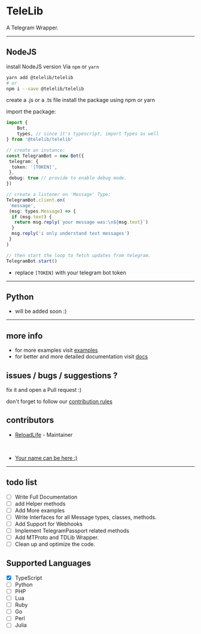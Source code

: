 # TeleLib

A Telegram Wrapper.

---
## NodeJS

install NodeJS version Via `npm` or `yarn`

```bash
yarn add @telelib/telelib
# or
npm i --save @telelib/telelib
```

create a .js or a .ts file
install the package using npm or yarn

import the package:

```typescript
import {
    Bot,
    types, // since it's typescript, import Types as well
} from '@telelib/telelib'

// create an instance:
const TelegramBot = new Bot({
 telegram: {
  token: '[TOKEN]',
 },
 debug: true // provide to enable debug mode.
})

// create a listener on 'Message' Type:
TelegramBot.client.on(
 'message',
 (msg: types.Message) => {
  if (msg.text) {
   return msg.reply(`your message was:\n${msg.text}`)
  }
  msg.reply('i only understand text messages')
 }
)

// then start the loop to fetch updates from telegram.
TelegramBot.start()
```

- replace `[TOKEN]` with your telegram bot token


---
## Python

- will be added soon :)


---
## more info

- for more examples visit [examples](/examples)
- for better and more detailed documentation visit [docs](/docs)

## issues / bugs / suggestions ?

fix it and open a Pull request :)

don't forget to follow our [contribution rules](/CONTRIBUTING.md)

## contributors

- [ReloadLife](https://github.com/reloadlife) - Maintainer

</br>

- [Your name can be here :)](/CONTRIBUTING.md)


----
## todo list

- [ ] Write Full Documentation
- [ ] add Helper methods
- [ ] Add More examples
- [ ] Write Interfaces for all Message types, classes, methods.
- [ ] Add Support for Webhooks
- [ ] Implement TelegramPassport related methods
- [ ] Add MTProto and TDLib Wrapper.
- [ ] Clean up and optimize the code.

## Supported Languages

- [x] TypeScript
- [ ] Python
- [ ] PHP
- [ ] Lua
- [ ] Ruby
- [ ] Go
- [ ] Perl
- [ ] Julia
